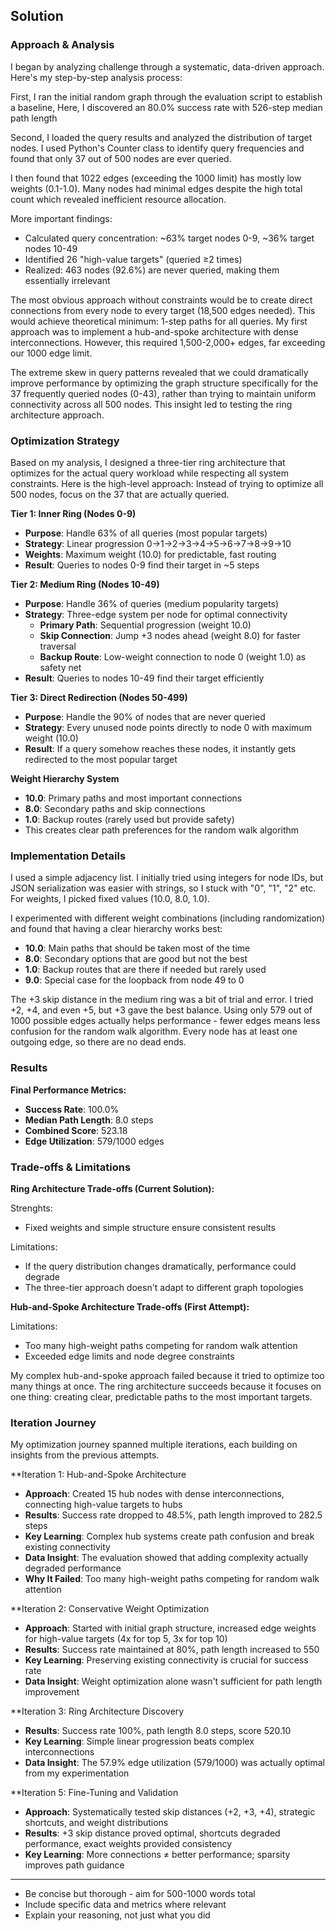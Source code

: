 
## Solution

### Approach & Analysis

I began by analyzing challenge through a systematic, data-driven approach. Here's my step-by-step analysis process:

First, I ran the initial random graph through the evaluation script to establish a baseline, Here, I discovered an 80.0% success rate with 526-step median path length

Second, I loaded the query results and analyzed the distribution of target nodes.
I used Python's Counter class to identify query frequencies and found that only 37 out of 500 nodes are ever queried.

I then found that 1022 edges (exceeding the 1000 limit) has mostly low weights (0.1-1.0).
Many nodes had minimal edges despite the high total count which revealed inefficient resource allocation.

More important findings:
- Calculated query concentration: ~63% target nodes 0-9, ~36% target nodes 10-49
- Identified 26 "high-value targets" (queried ≥2 times)
- Realized: 463 nodes (92.6%) are never queried, making them essentially irrelevant

The most obvious approach without constraints would be to create direct connections from every node to every target (18,500 edges needed). This would achieve theoretical minimum: 1-step paths for all queries. My first approach was to implement a hub-and-spoke architecture with dense interconnections. However, this required 1,500-2,000+ edges, far exceeding our 1000 edge limit.

The extreme skew in query patterns revealed that we could dramatically improve performance by optimizing the graph structure specifically for the 37 frequently queried nodes (0-43), rather than trying to maintain uniform connectivity across all 500 nodes. This insight led to testing the ring architecture approach.

### Optimization Strategy

Based on my analysis, I designed a three-tier ring architecture that optimizes for the actual query workload while respecting all system constraints. Here is the high-level approach: Instead of trying to optimize all 500 nodes, focus on the 37 that are actually queried.

**Tier 1: Inner Ring (Nodes 0-9)**
- **Purpose**: Handle 63% of all queries (most popular targets)
- **Strategy**: Linear progression 0→1→2→3→4→5→6→7→8→9→10
- **Weights**: Maximum weight (10.0) for predictable, fast routing
- **Result**: Queries to nodes 0-9 find their target in ~5 steps

**Tier 2: Medium Ring (Nodes 10-49)**
- **Purpose**: Handle 36% of queries (medium popularity targets)
- **Strategy**: Three-edge system per node for optimal connectivity
  - **Primary Path**: Sequential progression (weight 10.0)
  - **Skip Connection**: Jump +3 nodes ahead (weight 8.0) for faster traversal
  - **Backup Route**: Low-weight connection to node 0 (weight 1.0) as safety net
- **Result**: Queries to nodes 10-49 find their target efficiently

**Tier 3: Direct Redirection (Nodes 50-499)**
- **Purpose**: Handle the 90% of nodes that are never queried
- **Strategy**: Every unused node points directly to node 0 with maximum weight (10.0)
- **Result**: If a query somehow reaches these nodes, it instantly gets redirected to the most popular target

**Weight Hierarchy System**
- **10.0**: Primary paths and most important connections
- **8.0**: Secondary paths and skip connections
- **1.0**: Backup routes (rarely used but provide safety)
- This creates clear path preferences for the random walk algorithm

### Implementation Details

I used a simple adjacency list. I initially tried using integers for node IDs, but JSON serialization was easier with strings, so I stuck with "0", "1", "2" etc. For weights, I picked fixed values (10.0, 8.0, 1.0).

I experimented with different weight combinations (including randomization) and found that having a clear hierarchy works best:
- **10.0**: Main paths that should be taken most of the time
- **8.0**: Secondary options that are good but not the best
- **1.0**: Backup routes that are there if needed but rarely used
- **9.0**: Special case for the loopback from node 49 to 0

The +3 skip distance in the medium ring was a bit of trial and error. I tried +2, +4, and even +5, but +3 gave the best balance. Using only 579 out of 1000 possible edges actually helps performance - fewer edges means less confusion for the random walk algorithm. Every node has at least one outgoing edge, so there are no dead ends.

### Results

**Final Performance Metrics:**
- **Success Rate**: 100.0%
- **Median Path Length**: 8.0 steps
- **Combined Score**: 523.18
- **Edge Utilization**: 579/1000 edges

### Trade-offs & Limitations

**Ring Architecture Trade-offs (Current Solution):**

Strenghts:
- Fixed weights and simple structure ensure consistent results

Limitations:
- If the query distribution changes dramatically, performance could degrade
- The three-tier approach doesn't adapt to different graph topologies

**Hub-and-Spoke Architecture Trade-offs (First Attempt):**

Limitations:
- Too many high-weight paths competing for random walk attention
- Exceeded edge limits and node degree constraints


My complex hub-and-spoke approach failed because it tried to optimize too many things at once. The ring architecture succeeds because it focuses on one thing: creating clear, predictable paths to the most important targets.

### Iteration Journey

My optimization journey spanned multiple iterations, each building on insights from the previous attempts.

**Iteration 1: Hub-and-Spoke Architecture
- **Approach**: Created 15 hub nodes with dense interconnections, connecting high-value targets to hubs
- **Results**: Success rate dropped to 48.5%, path length improved to 282.5 steps
- **Key Learning**: Complex hub systems create path confusion and break existing connectivity
- **Data Insight**: The evaluation showed that adding complexity actually degraded performance
- **Why It Failed**: Too many high-weight paths competing for random walk attention

**Iteration 2: Conservative Weight Optimization
- **Approach**: Started with initial graph structure, increased edge weights for high-value targets (4x for top 5, 3x for top 10)
- **Results**: Success rate maintained at 80%, path length increased to 550
- **Key Learning**: Preserving existing connectivity is crucial for success rate
- **Data Insight**: Weight optimization alone wasn't sufficient for path length improvement

**Iteration 3: Ring Architecture Discovery
- **Results**: Success rate 100%, path length 8.0 steps, score 520.10
- **Key Learning**: Simple linear progression beats complex interconnections
- **Data Insight**: The 57.9% edge utilization (579/1000) was actually optimal from my experimentation

**Iteration 5: Fine-Tuning and Validation
- **Approach**: Systematically tested skip distances (+2, +3, +4), strategic shortcuts, and weight distributions
- **Results**: +3 skip distance proved optimal, shortcuts degraded performance, exact weights provided consistency
- **Key Learning**: More connections ≠ better performance; sparsity improves path guidance

---

* Be concise but thorough - aim for 500-1000 words total
* Include specific data and metrics where relevant
* Explain your reasoning, not just what you did
